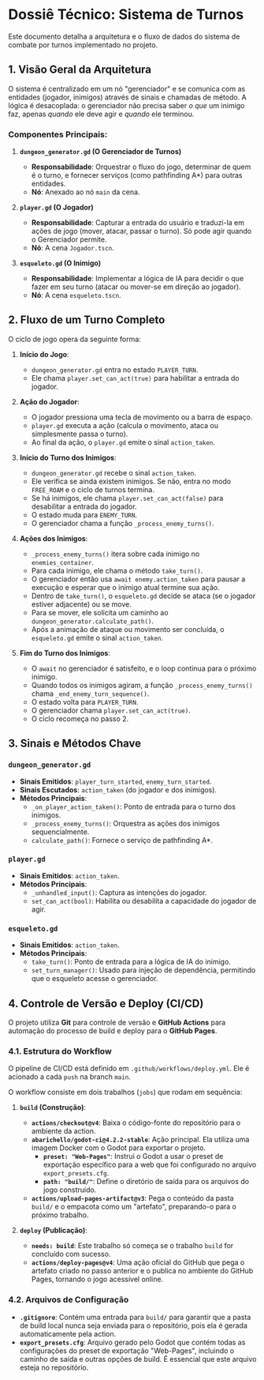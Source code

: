# Dossiê Técnico: Sistema de Turnos

Este documento detalha a arquitetura e o fluxo de dados do sistema de combate por turnos implementado no projeto.

## 1. Visão Geral da Arquitetura

O sistema é centralizado em um nó "gerenciador" e se comunica com as entidades (jogador, inimigos) através de sinais e chamadas de método. A lógica é desacoplada: o gerenciador não precisa saber *o que* um inimigo faz, apenas *quando* ele deve agir e *quando* ele terminou.

### Componentes Principais:

1.  **`dungeon_generator.gd` (O Gerenciador de Turnos)**
    *   **Responsabilidade**: Orquestrar o fluxo do jogo, determinar de quem é o turno, e fornecer serviços (como pathfinding A*) para outras entidades.
    *   **Nó**: Anexado ao nó `main` da cena.

2.  **`player.gd` (O Jogador)**
    *   **Responsabilidade**: Capturar a entrada do usuário e traduzi-la em ações de jogo (mover, atacar, passar o turno). Só pode agir quando o Gerenciador permite.
    *   **Nó**: A cena `Jogador.tscn`.

3.  **`esqueleto.gd` (O Inimigo)**
    *   **Responsabilidade**: Implementar a lógica de IA para decidir o que fazer em seu turno (atacar ou mover-se em direção ao jogador).
    *   **Nó**: A cena `esqueleto.tscn`.

## 2. Fluxo de um Turno Completo

O ciclo de jogo opera da seguinte forma:

1.  **Início do Jogo**:
    *   `dungeon_generator.gd` entra no estado `PLAYER_TURN`.
    *   Ele chama `player.set_can_act(true)` para habilitar a entrada do jogador.

2.  **Ação do Jogador**:
    *   O jogador pressiona uma tecla de movimento ou a barra de espaço.
    *   `player.gd` executa a ação (calcula o movimento, ataca ou simplesmente passa o turno).
    *   Ao final da ação, o `player.gd` emite o sinal `action_taken`.

3.  **Início do Turno dos Inimigos**:
    *   `dungeon_generator.gd` recebe o sinal `action_taken`.
    *   Ele verifica se ainda existem inimigos. Se não, entra no modo `FREE_ROAM` e o ciclo de turnos termina.
    *   Se há inimigos, ele chama `player.set_can_act(false)` para desabilitar a entrada do jogador.
    *   O estado muda para `ENEMY_TURN`.
    *   O gerenciador chama a função `_process_enemy_turns()`.

4.  **Ações dos Inimigos**:
    *   `_process_enemy_turns()` itera sobre cada inimigo no `enemies_container`.
    *   Para cada inimigo, ele chama o método `take_turn()`.
    *   O gerenciador então usa `await enemy.action_taken` para pausar a execução e esperar que o inimigo atual termine sua ação.
    *   Dentro de `take_turn()`, o `esqueleto.gd` decide se ataca (se o jogador estiver adjacente) ou se move.
    *   Para se mover, ele solicita um caminho ao `dungeon_generator.calculate_path()`.
    *   Após a animação de ataque ou movimento ser concluída, o `esqueleto.gd` emite o sinal `action_taken`.

5.  **Fim do Turno dos Inimigos**:
    *   O `await` no gerenciador é satisfeito, e o loop continua para o próximo inimigo.
    *   Quando todos os inimigos agiram, a função `_process_enemy_turns()` chama `_end_enemy_turn_sequence()`.
    *   O estado volta para `PLAYER_TURN`.
    *   O gerenciador chama `player.set_can_act(true)`.
    *   O ciclo recomeça no passo 2.

## 3. Sinais e Métodos Chave

### `dungeon_generator.gd`
*   **Sinais Emitidos**: `player_turn_started`, `enemy_turn_started`.
*   **Sinais Escutados**: `action_taken` (do jogador e dos inimigos).
*   **Métodos Principais**:
    *   `_on_player_action_taken()`: Ponto de entrada para o turno dos inimigos.
    *   `_process_enemy_turns()`: Orquestra as ações dos inimigos sequencialmente.
    *   `calculate_path()`: Fornece o serviço de pathfinding A*.

### `player.gd`
*   **Sinais Emitidos**: `action_taken`.
*   **Métodos Principais**:
    *   `_unhandled_input()`: Captura as intenções do jogador.
    *   `set_can_act(bool)`: Habilita ou desabilita a capacidade do jogador de agir.

### `esqueleto.gd`
*   **Sinais Emitidos**: `action_taken`.
*   **Métodos Principais**:
    *   `take_turn()`: Ponto de entrada para a lógica de IA do inimigo.
    *   `set_turn_manager()`: Usado para injeção de dependência, permitindo que o esqueleto acesse o gerenciador.

## 4. Controle de Versão e Deploy (CI/CD)

O projeto utiliza **Git** para controle de versão e **GitHub Actions** para automação do processo de build e deploy para o **GitHub Pages**.

### 4.1. Estrutura do Workflow

O pipeline de CI/CD está definido em `.github/workflows/deploy.yml`. Ele é acionado a cada `push` na branch `main`.

O workflow consiste em dois trabalhos (`jobs`) que rodam em sequência:

1.  **`build` (Construção)**:
    *   **`actions/checkout@v4`**: Baixa o código-fonte do repositório para o ambiente da action.
    *   **`abarichello/godot-ci@4.2.2-stable`**: Ação principal. Ela utiliza uma imagem Docker com o Godot para exportar o projeto.
        *   **`preset: "Web-Pages"`**: Instrui o Godot a usar o preset de exportação específico para a web que foi configurado no arquivo `export_presets.cfg`.
        *   **`path: "build/"`**: Define o diretório de saída para os arquivos do jogo construído.
    *   **`actions/upload-pages-artifact@v3`**: Pega o conteúdo da pasta `build/` e o empacota como um "artefato", preparando-o para o próximo trabalho.

2.  **`deploy` (Publicação)**:
    *   **`needs: build`**: Este trabalho só começa se o trabalho `build` for concluído com sucesso.
    *   **`actions/deploy-pages@v4`**: Uma ação oficial do GitHub que pega o artefato criado no passo anterior e o publica no ambiente do GitHub Pages, tornando o jogo acessível online.

### 4.2. Arquivos de Configuração

*   **`.gitignore`**: Contém uma entrada para `build/` para garantir que a pasta de build local nunca seja enviada para o repositório, pois ela é gerada automaticamente pela action.
*   **`export_presets.cfg`**: Arquivo gerado pelo Godot que contém todas as configurações do preset de exportação "Web-Pages", incluindo o caminho de saída e outras opções de build. É essencial que este arquivo esteja no repositório.